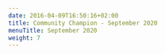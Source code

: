 ```yaml
---
date: 2016-04-09T16:50:16+02:00
title: Community Champion - September 2020
menuTitle: September 2020
weight: 7
---
```

